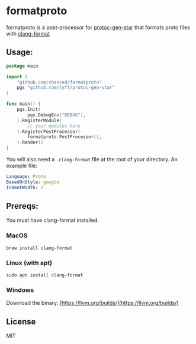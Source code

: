 # formatproto

formatproto is a post-processor for [protoc-gen-star](https://github.com/lyft/protoc-gen-star) that formats proto files with [clang-format](https://clang.llvm.org/docs/ClangFormatStyleOptions.html)

## Usage:

```go
package main

import (
    "github.com/chanced/formatproto"
	pgs "github.com/lyft/protoc-gen-star"
)

func main() {
	pgs.Init(
		pgs.DebugEnv("DEBUG"),
	).RegisterModule(
        // your modules here
	).RegisterPostProcessor(
		formatproto.PostProcessor(),
	).Render()
}
```

You will also need a `.clang-format` file at the root of your directory. An example file:

```yaml
Language: Proto
BasedOnStyle: google
IndentWidth: 2
```

## Prereqs:

You must have clang-format installed.

### MacOS

`brew install clang-format`

### Linux (with apt)

`sudo apt install clang-format`

### Windows

Download the binary: [https://llvm.org/builds/](https://llvm.org/builds/)

## License

MIT
